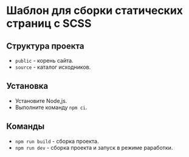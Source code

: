 # Шаблон для сборки статических страниц c SCSS


## Структура проекта

* `public` - корень сайта.
* `source` - каталог исходников.


## Установка

* Установите Node,js.
* Выполните команду `npm ci`.


## Команды

* `npm run build` - сборка проекта.
* `npm run dev` - сборка проекта и запуск в режиме раработки.
